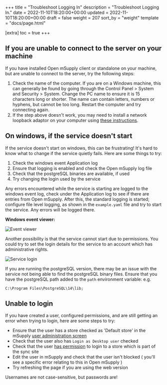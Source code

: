 +++
title = "Troubleshoot Logging In"
description = "Troubleshoot Logging In."
date = 2022-11-10T18:20:00+00:00
updated = 2022-11-10T18:20:00+00:00
draft = false
weight = 207
sort_by = "weight"
template = "docs/page.html"

[extra]
toc = true
+++

## If you are unable to connect to the server on your machine

If you have installed Open mSupply client or standalone on your machine, but are unable to connect to the server, try the following steps:

1. Check the name of the computer. If you are on a Windows machine, this can generally be found by going through the Control Panel > System and Security > System. Change the PC name to ensure it is 15 characters long or shorter. The name can contain letters, numbers or hyphens, but cannot be too long. Restart the computer and try connecting again.
2. If the step above doesn't work, you may need to install a network loopback adaptor on your computer using [these instructions](https://learn.microsoft.com/en-us/troubleshoot/windows-server/networking/install-microsoft-loopback-adapter#method-2).

## On windows, if the service doesn't start

If the service doesn't start on windows, this can be frustrating! It's hard to know what to change if the service quietly fails.
Here are some things to try:

1. Check the windows event Application log
2. Ensure that logging is enabled and check the Open mSupply log file
3. Check that the postgreSQL binaries are available, if used
4. Try changing the login used by the service

Any errors encountered while the service is starting are logged to the windows event log, check under the Application log to see if there are entries from Open mSupply. After this, the standard logging is started; configure file level logging, as shown in the `example.yaml` file and try to start the service. Any errors will be logged there.

**Windows event viewer:**

![Event viewer](/docs/introduction/images/event_viewer.png)

Another possibility is that the service cannot start due to permissions. You could try to set the login details for the service to an account which has administrative rights.

![Service login](/docs/introduction/images/service_login.png)

If you are running the postgreSQL version, there may be an issue with the service not being able to find the postgreSQL binary files. Ensure that you have the postgreSQL path added to the `path` environment variable: e.g.

```
C:\Program Files\PostgreSQL\14\lib;
```

## Unable to login

If you have created a user, configured permissions, and are still getting an error when trying to login, here are some steps to try:

- Ensure that the user has a store checked as 'Default store' in the mSupply [user administration screen](https://docs.msupply.org.nz/admin:managing_users#login_rights_tab)
- Check that the user also has `Login as Desktop user` checked
- Check that the user [has permission](https://docs.msupply.org.nz/admin:managing_users#permissions_tabs) to login to a store which is part of the sync site
- Edit the user in mSupply and check that the user isn't blocked ( you'll see a specific error relating to this in Open mSupply )
- Try refreshing the page if you are using the web version

<div class="note">Usernames are not case-sensitive, but passwords are!</div>
